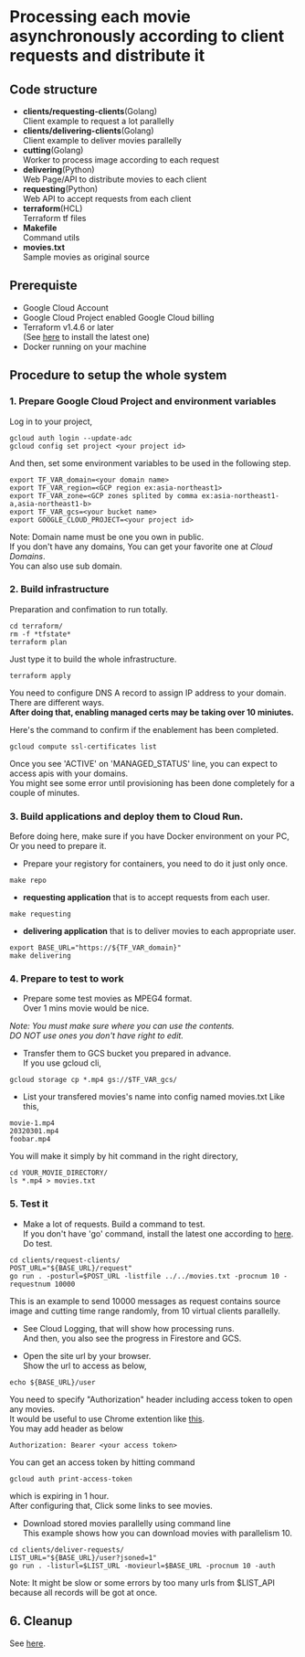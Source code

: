 # Processing each movie asynchronously according to client requests and distribute it


## Code structure
- **clients/requesting-clients**(Golang)  
Client example to request a lot parallelly
- **clients/delivering-clients**(Golang)  
Client example to deliver movies parallelly
- **cutting**(Golang)  
Worker to process image according to each request
- **delivering**(Python)  
Web Page/API to distribute movies to each client
- **requesting**(Python)  
Web API to accept requests from each client
- **terraform**(HCL)  
Terraform tf files
- **Makefile**  
Command utils
- **movies.txt**  
Sample movies as original source

## Prerequiste
- Google Cloud Account
- Google Cloud Project enabled Google Cloud billing
- Terraform v1.4.6 or later  
(See [here](https://developer.hashicorp.com/terraform/downloads) to install the latest one)
- Docker running on your machine

## Procedure to setup the whole system
### 1. Prepare Google Cloud Project and environment variables
Log in to your project,
```
gcloud auth login --update-adc
gcloud config set project <your project id>
```
And then, set some environment variables to be used in the following step.
```
export TF_VAR_domain=<your domain name>
export TF_VAR_region=<GCP region ex:asia-northeast1>
export TF_VAR_zone=<GCP zones splited by comma ex:asia-northeast1-a,asia-northeast1-b>
export TF_VAR_gcs=<your bucket name>
export GOOGLE_CLOUD_PROJECT=<your project id>
```
Note: Domain name must be one you own in public.  
If you don't have any domains, You can get your favorite one at *Cloud Domains*.  
You can also use sub domain.

### 2. Build infrastructure
Preparation and confimation to run totally.
```
cd terraform/
rm -f *tfstate*
terraform plan
```
Just type it to build the whole infrastructure.
```
terraform apply
```

You need to configure DNS A record to assign IP address to your domain.  
There are different ways.  
**After doing that, enabling managed certs may be taking over 10 miniutes.**

Here's the command to confirm if the enablement has been completed.
```
gcloud compute ssl-certificates list
```
Once you see 'ACTIVE' on 'MANAGED_STATUS' line, you can expect to access apis with your domains.  
You might see some error until provisioning has been done completely for a couple of minutes.

### 3. Build applications and deploy them to Cloud Run.  
Before doing here, make sure if you have Docker environment on your PC, Or you need to prepare it.

- Prepare your registory for containers, you need to do it just only once.
```
make repo
```

- **requesting application** that is to accept requests from each user.
```
make requesting
```
- **delivering application** that is to deliver movies to each appropriate user.
```
export BASE_URL="https://${TF_VAR_domain}"
make delivering
```

### 4. Prepare to test to work
- Prepare some test movies as MPEG4 format.  
Over 1 mins movie would be nice.  

*Note: You must make sure where you can use the contents.*  
*DO NOT use ones you don't have right to edit.*

- Transfer them to GCS bucket you prepared in advance.   
If you use gcloud cli,
```
gcloud storage cp *.mp4 gs://$TF_VAR_gcs/
```

- List your transfered movies's name into config named movies.txt
Like this,
```
movie-1.mp4
20320301.mp4
foobar.mp4
```
You will make it simply by hit command in the right directory,
```
cd YOUR_MOVIE_DIRECTORY/
ls *.mp4 > movies.txt
```

###  5. Test it
- Make a lot of requests.
Build a command to test.  
If you don't have 'go' command, install the latest one according to [here](https://go.dev/doc/install).
Do test.
```
cd clients/request-clients/
POST_URL="${BASE_URL}/request"
go run . -posturl=$POST_URL -listfile ../../movies.txt -procnum 10 -requestnum 10000
```
This is an example to send 10000 messages as request contains source image and cutting time range randomly, from 10 virtual clients parallelly.


- See Cloud Logging, that will show how processing runs.  
And then, you also see the progress in Firestore and GCS.

- Open the site url by your browser.  
Show the url to access as below,
```
echo ${BASE_URL}/user
```
You need to specify "Authorization" header including access token to open any movies.  
It would be useful to use Chrome extention like [this](https://chromewebstore.google.com/detail/idgpnmonknjnojddfkpgkljpfnnfcklj).  
You may add header as below
```
Authorization: Bearer <your access token>
```
You can get an access token by hitting command 
```
gcloud auth print-access-token
```
which is expiring in 1 hour.  
After configuring that, Click some links to see movies.  

- Download stored movies parallelly using command line  
This example shows how you can download movies with parallelism 10.  
```
cd clients/deliver-requests/
LIST_URL="${BASE_URL}/user?jsoned=1"
go run . -listurl=$LIST_URL -movieurl=$BASE_URL -procnum 10 -auth
```
Note: It might be slow or some errors by too many urls from $LIST_API because all records will be got at once.

## 6. Cleanup
See [here](https://cloud.google.com/resource-manager/docs/creating-managing-projects?shutting_down_projects&hl=ja#shutting_down_projects).
